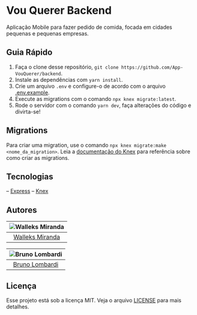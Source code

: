 # Vou Querer Backend

Aplicação Mobile para fazer pedido de comida, focada em cidades pequenas e pequenas empresas.

## Guia Rápido

1. Faça o clone desse repositório, `git clone https://github.com/App-VouQuerer/backend`.
2. Instale as dependências com `yarn install`.
3. Crie um arquivo `.env` e configure-o de acordo com o arquivo [.env.example](.env.example).
4. Execute as migrations com o comando `npx knex migrate:latest`.
5. Rode o servidor com o comando `yarn dev`, faça alterações do código e divirta-se!

## Migrations

Para criar uma migration, use o comando `npx knex migrate:make <nome_da_migration>`. Leia a [documentação do Knex](http://knexjs.org/#Schema) para referência sobre como criar as migrations.

## Tecnologias

– [Express](https://expressjs.com/)
– [Knex](http://knexjs.org/)

## Autores

| ![Walleks Miranda](https://avatars2.githubusercontent.com/u/56007426?s=150&u=6b9d0f4c292d102bd0cd971677feafd4295a610b)|
|:---------------------:|
|  [Walleks Miranda](https://github.com/WalleksMR)   |


| ![Bruno Lombardi](https://avatars2.githubusercontent.com/u/7153294?s=150&v=4)|
|:---------------------:|
|  [Bruno Lombardi](https://github.com/bruno-lombardi)   |

## Licença

Esse projeto está sob a licença MIT. Veja o arquivo [LICENSE](LICENSE.md) para mais detalhes.
